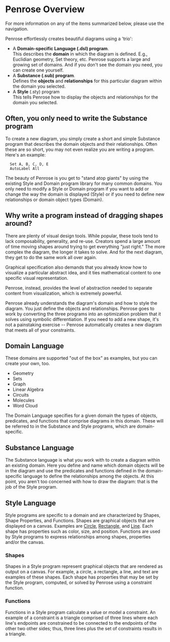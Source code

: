 # Penrose Overview

For more information on any of the items summarized below, please use the navigation.

Penrose effortlessly creates beautiful diagrams using a 'trio':

- A **Domain-specific Language (.dsl) program**.  
  This describes the **domain** in which the diagram is defined. E.g., Euclidian geometry, Set theory, etc. Penrose supports a large and growing set of domains. And if you don't see the domain you need, you can create one yourself.
- A **Substance (.sub) program**.  
  Defines the **objects** and **relationships** for this particular diagram within the domain you selected.
- A **Style** (.sty) program  
  This tells Penrose how to display the objects and relationships for the domain you selected.

## Often, you only need to write the Substance program

To create a new diagram, you simply create a short and simple Substance program that describes the domain objects and their relationships. Often these are so short, you may not even realize you are writing a program. Here's an example:

```
  Set A, B, C, D, E
  AutoLabel All
```

The beauty of Penrose is you get to "stand atop giants" by using the existing Style and Domain program library for many common domains. You only need to modify a Style or Domain program if you want to add or change the way the domain is displayed (Style) or if you need to define new relationships or domain object types (Domain).

## Why write a program instead of dragging shapes around?

There are plenty of visual design tools. While popular, these tools tend to lack composability, generality, and re-use. Creators spend a large amount of time moving shapes around trying to get everything "just right." The more complex the diagram, the longer it takes to solve. And for the next diagram, they get to do the same work all over again.

Graphical specification also demands that you already know how to visualize a particular abstract idea, and it ties mathematical content to one specific visual representation.

Penrose, instead, provides the level of abstraction needed to separate content from visualization, which is extremely powerful.

Penrose already understands the diagram's domain and how to style the diagram. You just define the objects and relationships. Penrose goes to work by converting the three programs into an optimization problem that it solves using symbolic differentiation. If you need to add a new shape, it's not a painstaking exercise -- Penrose automatically creates a new diagram that meets all of your constraints.

## Domain Language

These domains are supported "out of the box" as examples, but you can create your own, too.

- Geometry
- Sets
- Graph
- Linear Algebra
- Circuits
- Molecules
- Word Cloud

The Domain Language specifies for a given domain the types of objects, predicates, and functions that comprise diagrams in this domain. These will be referred to in the Substance and Style programs, which are domain-specific.

## Substance Language

The Substance language is what you work with to create a diagram within an existing domain. Here you define and name which domain objects will be in the diagram and use the predicates and functions defined in the domain-specific language to define the relationships among the objects. At this point, you aren't too concerned with how to draw the diagram: that is the job of the Style program.

## Style Language

Style programs are specific to a domain and are characterized by Shapes, Shape Properties, and Functions. Shapes are graphical objects that are displayed on a canvas. Examples are [Circle](/docs/ref/style/shapes/circle), [Rectangle](/docs/ref/style/shapes/rectangle), and [Line](/docs/ref/style/shapes/line). Each shape has properties such as color, size, and position. Functions are used by Style programs to express relationships among shapes, properties and/or the canvas.

### Shapes

Shapes in a Style program represent graphical objects that are rendered as output on a canvas. For example, a circle, a rectangle, a line, and text are examples of these shapes. Each shape has properties that may be set by the Style program, computed, or solved by Penrose using a constraint function.

### Functions

Functions in a Style program calculate a value or model a constraint. An example of a constraint is a triangle comprised of three lines where each line's endpoints are constrained to be connected to the endpoints of the other two other sides; thus, three lines plus the set of constraints results in a triangle.
